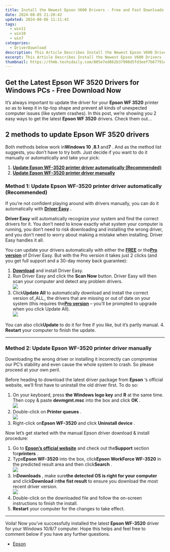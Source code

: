```yaml
---
title: Install the Newest Epson V600 Drivers - Free and Fast Downloads Available Now
date: 2024-08-05 21:20:42
updated: 2024-08-06 11:11:43
tags:
  - win11
  - win10
  - win7
categories:
  - DriverDownload
description: This Article Describes Install the Newest Epson V600 Drivers - Free and Fast Downloads Available Now
excerpt: This Article Describes Install the Newest Epson V600 Drivers - Free and Fast Downloads Available Now
thumbnail: https://thmb.techidaily.com/805e7ed862b37908d5fd3eef7b67791c5d0d0472cc7eebb84910c74e668a853a.jpg
---
```


## Get the Latest Epson WF 3520 Drivers for Windows PCs - Free Download Now

It’s always important to update the driver for your **Epson WF 3520**  printer so as to keep it in tip-top shape and prevent all kinds of unexpected computer issues (like system crashes).  In this post, we’re showing you 2 easy ways to get the latest **Epson WF 3520**  drivers. Check them out…

## 2 methods to update Epson WF 3520 drivers

 Both methods below work in**Windows 10** ,**8.1** and**7** .  And as the method list suggests, you don’t have to try both. Just decide if you want to do it manually or automatically and take your pick:

1. **[Update Epson WF-3520 printer driver automatically (Recommended)](https://tools.techidaily.com/drivereasy/download/)**
2. **[Update Epson WF-3520 printer driver manually](https://tools.techidaily.com/drivereasy/download/)**

### Method 1: Update Epson WF-3520 printer driver automatically (Recommended)

 If you’re not confident playing around with drivers manually, you can do it automatically with **[Driver Easy](https://tools.techidaily.com/drivereasy/download/) .**

**Driver Easy**   will automatically recognize your system and find the correct drivers for it. You don’t need to know exactly what system your computer is running, you don’t need to risk downloading and installing the wrong driver, and you don’t need to worry about making a mistake when installing. Driver Easy handles it all.

 You can update your drivers automatically with either the **[FREE](https://tools.techidaily.com/drivereasy/download/)**  or the[**Pro version**](https://tools.techidaily.com/drivereasy/download/) of Driver Easy. But with the Pro version it takes just 2 clicks (and you get full support and a 30-day money back guarantee):

1. **[Download](https://tools.techidaily.com/drivereasy/download/)**  and install Driver Easy.
2. Run Driver Easy and click the **Scan Now** button. Driver Easy will then scan your computer and detect any problem drivers.  
![](https://images.drivereasy.com/wp-content/uploads/2018/11/img_5be2bd9e07d18.jpg)
3. Click**Update All** to automatically download and install the correct version of_ALL_ the drivers that are missing or out of date on your system (this requires the[**Pro version**](https://tools.techidaily.com/drivereasy/download/) – you’ll be prompted to upgrade when you click Update All).  
![](https://images.drivereasy.com/wp-content/uploads/2018/10/img_5bb83ebb46123.jpg)  

 You can also click**Update** to do it for free if you like, but it’s partly manual.
4. **Restart** your computer to finish the update.

---

### Method 2: Update Epson WF-3520 printer driver manually

 Downloading the wrong driver or installing it incorrectly can compromise our PC’s stability and even cause the whole system to crash. So please proceed at your own peril.

Before heading to download the latest driver package from **Epson**  ‘s official website, we’ll first have to uninstall the old driver first. To do so:

1. On your keyboard, press **the Windows logo key** and **R** at the same time. Then copy & paste **devmgmt.msc**  into the box and click **OK** .  
![](https://images.drivereasy.com/wp-content/uploads/2018/05/img_5afb9c1b96ba9.png)
2. Double-click on **Printer queues** .  
![](https://images.drivereasy.com/wp-content/uploads/2018/06/img_5b1a5b86a48f2.jpg)
3. Right-click on**Epson WF-3520**  and click **Uninstall device** .

 Now let’s get started with the manual Epson driver download & install procedure:

1. Go to **[Epson’s official website](https://epson.com/usa)**  and check out the**Support** section for**printers** .
2. Type**Epson WF-3520** into the box, click**Epson WorkForce WF-3520** in the predicted result area and then click**Search** .  
![](https://images.drivereasy.com/wp-content/uploads/2018/06/img_5b2a29076dffe.jpg)
3. In**Downloads** , make sure**the detected OS is right for your computer** and click**Download** in**the fist result** to ensure you download the most recent driver version.  
![](https://images.drivereasy.com/wp-content/uploads/2018/06/img_5b2a2a3de500f.jpg)
4. Double-click on the downloaded file and follow the on-screen instructions to finish the install.
5. **Restart** your computer for the changes to take effect.

---

Voila! Now you’ve successfully installed the latest **Epson WF-3520**  driver for your Windows 10/8/7 computer. Hope this helps and feel free to comment below if you have any further questions.

* [Epson](https://tools.techidaily.com/drivereasy/download/)

<ins class="adsbygoogle"
     style="display:block"
     data-ad-format="autorelaxed"
     data-ad-client="ca-pub-7571918770474297"
     data-ad-slot="1223367746"></ins>



<ins class="adsbygoogle"
     style="display:block"
     data-ad-client="ca-pub-7571918770474297"
     data-ad-slot="8358498916"
     data-ad-format="auto"
     data-full-width-responsive="true"></ins>
